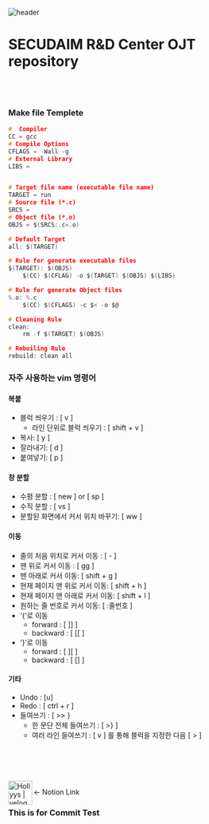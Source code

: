 ![header](https://capsule-render.vercel.app/api?type=waving&color=gradient&height=300&section=header&text=RnD%20%20OJT%20%20repo&fontSize=60&animation=twinkling)
# SECUDAIM R&D Center OJT repository

<br/><br/>

### Make file Templete
```c
#  Compiler
CC = gcc
# Compile Options
CFLAGS = -Wall -g
# External Library
LIBS = 


# Target file name (executable file name)
TARGET = run
# Source file (*.c)
SRCS =
# Object file (*.o)
OBJS = $(SRCS:.c=.o)

# Default Target
all: $(TARGET)

# Rule for generate executable files
$(TARGET): $(OBJS)
    $(CC) $(CFLAG) -o $(TARGET) $(OBJS) $(LIBS)

# Rule for generate Object files
%.o: %.c
    $(CC) $(CFLAGS) -c $< -o $@

# Cleaning Rule
clean:
    rm -f $(TARGET) $(OBJS)

# Rebuiling Rule
rebuild: clean all

```

### 자주 사용하는 vim 명령어

#### 복붙

- 블럭 씌우기 : [ v ]
    - 라인 단위로 블럭 씌우기 : [ shift + v ]
- 복사: [ y ]
- 잘라내기: [ d ]
- 붙여넣기: [ p ]

#### 창 분할

- 수평 분할 : [ new ] or [ sp ]
- 수직 분할 : [ vs ]
- 분할된 화면에서 커서 위치 바꾸기: [ ww ]

#### 이동

- 줄의 처음 위치로 커서 이동 : [ - ]
- 맨 위로 커서 이동 : [ gg ]
- 맨 아래로 커서 이동: [ shift + g ]
- 현재 페이지 맨 위로 커서 이동: [ shift + h ]
- 현재 페이지 맨 아래로 커서 이동: [ shift + l ]
- 원하는 줄 번호로 커서 이동: [ :줄번호 ]
- ‘{’로 이동
    - forward : [ ]] ]
    - backward : [ [[ ]
- ‘}’로 이동
    - forward : [ ][ ]
    - backward : [ [] ]

#### 기타

- Undo : [u]
- Redo : [ ctrl + r ]
- 들여쓰기 : [ >> }
    - 한 문단 전체 들여쓰기 : [ >} ]
    - 여러 라인 들여쓰기 : [ v ] 를 통해 블럭을 지정한 다음 [ > ]
 

<br/><br/>
<br/><br/>
[<img align="left" alt="Hollyys | velog" width="48px" src="https://img.icons8.com/?size=100&id=F6H2fsqXKBwH&format=png&color=000000" />][website]

[website]: (https://www.notion.so/Sunghan-Shin-889cb5d661c746b68b3378ba76ccdae3?pvs=4)
<- Notion Link

### This is for Commit Test

